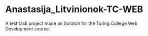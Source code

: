 # Anastasija_Litvinionok-TC-WEB
A test task project made on Scratch for the Turing College Web Development course.
